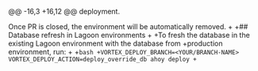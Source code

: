@@ -16,3 +16,12 @@
    deployment.
 
 Once PR is closed, the environment will be automatically removed.
+
+## Database refresh in Lagoon environments
+
+To fresh the database in the existing Lagoon environment with the database from
+production environment, run:
+
+```bash
+VORTEX_DEPLOY_BRANCH=<YOUR/BRANCH-NAME> VORTEX_DEPLOY_ACTION=deploy_override_db ahoy deploy
+```
